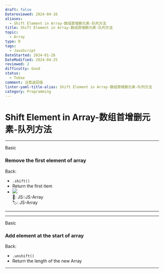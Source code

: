 ```yaml
---
draft: false
Datereviewed: 2024-04-16
aliases:
  - Shift Element in Array-数组首增删元素-队列方法
title: Shift Element in Array-数组首增删元素-队列方法
topic:
  - Array
type: D
tags:
  - JavaScript
DateStarted: 2024-01-26
DateModified: 2024-04-25
reviewed: 2
difficulty: Good
status:
  - ToUse
comment: 注意返回值
linter-yaml-title-alias: Shift Element in Array-数组首增删元素-队列方法
category: Programming
---
```


# Shift Element in Array-数组首增删元素-队列方法

---

Basic

### Remove the first element of array

Back:

- `.shift()`
- Return the first item
- ![](https://cdn.jsdelivr.net/gh/jenniferwonder/bimg/programming/1691305532869.png)  
📌: JS::JS-Array  
🏷️: JS-Array
<!--ID: 1706600287453-->

---

---

Basic

### Add element at the start of array

Back:

- `.unshift()`
- Return the length of the new Array
<!--ID: 1706600287458-->

---
